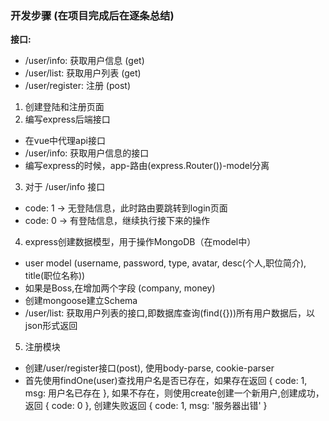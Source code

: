 ### 开发步骤 (在项目完成后在逐条总结)

**接口:**
- /user/info: 获取用户信息 (get)
- /user/list: 获取用户列表 (get)
- /user/register: 注册 (post)

1. 创建登陆和注册页面
2. 编写express后端接口
  - 在vue中代理api接口
  - /user/info: 获取用户信息的接口
  - 编写express的时候，app-路由(express.Router())-model分离
3. 对于 /user/info 接口
  - code: 1 -> 无登陆信息，此时路由要跳转到login页面
  - code: 0 -> 有登陆信息，继续执行接下来的操作
4. express创建数据模型，用于操作MongoDB（在model中）
  - user model (username, password, type, avatar, desc(个人,职位简介), title(职位名称))
  - 如果是Boss,在增加两个字段 (company, money)
  - 创建mongoose建立Schema
  - /user/list: 获取用户列表的接口,即数据库查询(find({}))所有用户数据后，以json形式返回
5. 注册模块
  - 创建/user/register接口(post), 使用body-parse, cookie-parser
  - 首先使用findOne(user)查找用户名是否已存在，如果存在返回 { code: 1, msg: 用户名已存在 }, 如果不存在，则使用create创建一个新用户,创建成功，返回 { code: 0 }, 创建失败返回 { code: 1, msg: '服务器出错' }